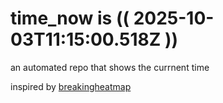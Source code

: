 # time_now is (( 2025-10-03T11:15:00.518Z ))

an automated repo that shows the currnent time

inspired by [breakingheatmap](https://github.com/breakingheatmap/breakingheatmap)